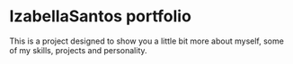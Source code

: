 ﻿# IzabellaSantos portfolio
 
 This is a project designed to show you a little bit more about myself, some of my skills, projects and personality.


